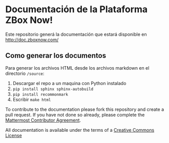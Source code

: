 # Documentación de la Plataforma ZBox Now!

Este repositorio generá la documentación que estará disponible en http://doc.zboxnow.com/

## Como generar los documentos

Para generar los archivos HTML desde los archivos markdown en el directorio `/source`: 

1. Descargar el repo a un maquina con Python instalado
2. `pip install sphinx sphinx-autobuild`
3. `pip install recommonmark`
4. Escribir `make html`

To contribute to the documentation please fork this repository and create a pull request. If you have not done so already, please complete the [Mattermost Contributor Agreement](http://www.mattermost.org/mattermost-contributor-agreement/). 

All documentation is available under the terms of a [Creative Commons License](http://creativecommons.org/licenses/by-nc-sa/3.0/)
